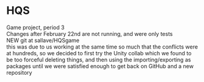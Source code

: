 # HQS
Game project, period 3
<br>
Changes after February 22nd are not running, and were only tests
<br>
NEW git at sallave/HQSgame
<br>
this was due to us working at the same time so much that the conflicts were at hundreds, so we decided to first try the Unity collab which we found to be too forceful deleting things, and then using the importing/exporting as packages until we were satisfied enough to get back on GitHub and a new repository
<br>
